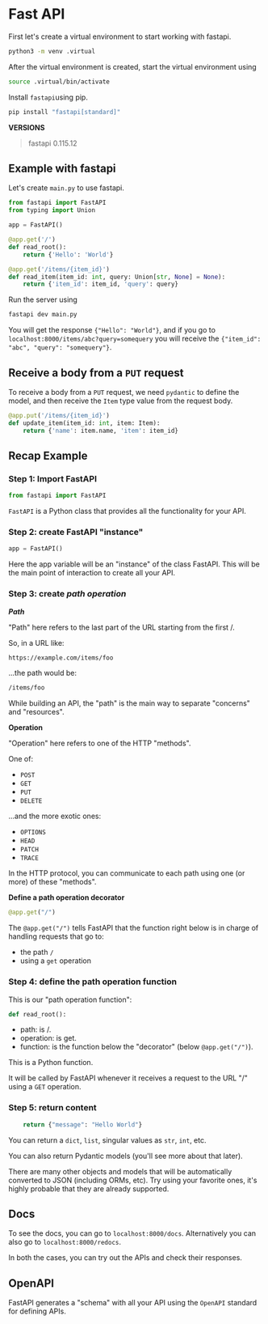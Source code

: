 # Fast API

First let's create a virtual environment to start working with fastapi.

```sh
python3 -m venv .virtual
```

After the virtual environment is created, start the virtual environment using 

```sh
source .virtual/bin/activate
```

Install `fastapi`using pip.

```sh
pip install "fastapi[standard]"
```

**VERSIONS**
> fastapi 0.115.12

## Example with fastapi

Let's create `main.py` to use fastapi.

```py
from fastapi import FastAPI
from typing import Union

app = FastAPI()

@app.get('/')
def read_root():
    return {'Hello': 'World'}

@app.get('/items/{item_id}')
def read_item(item_id: int, query: Union[str, None] = None):
    return {'item_id': item_id, 'query': query}
```

Run the server using 

```sh
fastapi dev main.py
```

You will get the response `{"Hello": "World"}`, and if you go to  `localhost:8000/items/abc?query=somequery` you will receive the `{"item_id": "abc", "query": "somequery"}`.

## Receive a body from a `PUT` request

To receive a body from a `PUT` request, we need `pydantic` to define the model, and then receive the `Item` type value from the request body.

```py
@app.put('/items/{item_id}')
def update_item(item_id: int, item: Item):
    return {'name': item.name, 'item': item_id}
```

## Recap Example

### Step 1: Import FastAPI

```py
from fastapi import FastAPI
```

`FastAPI` is a Python class that provides all the functionality for your API.

### Step 2: create FastAPI "instance"

```py
app = FastAPI()
```

Here the app variable will be an "instance" of the class FastAPI. This will be the main point of interaction to create all your API.

### Step 3: create *path operation*

***Path***

"Path" here refers to the last part of the URL starting from the first /.

So, in a URL like:

```sh
https://example.com/items/foo
```

...the path would be:

```sh
/items/foo
```

While building an API, the "path" is the main way to separate "concerns" and "resources".

**Operation**

"Operation" here refers to one of the HTTP "methods".

One of:
- `POST`
- `GET`
- `PUT`
- `DELETE`

...and the more exotic ones:
- `OPTIONS`
- `HEAD`
- `PATCH`
- `TRACE`

In the HTTP protocol, you can communicate to each path using one (or more) of these "methods".

**Define a path operation decorator**

```py
@app.get("/")
```

The `@app.get("/")` tells FastAPI that the function right below is in charge of handling requests that go to:

- the path `/`
- using a `get` operation

### Step 4: define the path operation function

This is our "path operation function":

```py
def read_root():
```

- path: is /.
- operation: is get.
- function: is the function below the "decorator" (below `@app.get("/")`).

This is a Python function.

It will be called by FastAPI whenever it receives a request to the URL "/" using a `GET` operation.

### Step 5: return content

```py
    return {"message": "Hello World"}
```

You can return a `dict`, `list`, singular values as `str`, `int`, etc.

You can also return Pydantic models (you'll see more about that later).

There are many other objects and models that will be automatically converted to JSON (including ORMs, etc). Try using your favorite ones, it's highly probable that they are already supported.

## Docs

To see the docs, you can go to `localhost:8000/docs`. Alternatively you can also go to `localhost:8000/redocs`.

In both the cases, you can try out the APIs and check their responses.

## OpenAPI

FastAPI generates a "schema" with all your API using the `OpenAPI` standard for defining APIs.